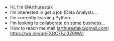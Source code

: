 -  Hi, I’m @Arthurestak
-  I’m interested in get a job (Data Analyst)...
-  I’m currently learning Python...
-  I'm looking to collaborate on some business...
-  How to reach me mail (arthurestak@gmail.com) https://wa.me/qr/FXGC7FJI3Z6WA1


<!---
Arthurestak/Arthurestak is a ✨ special ✨ repository because its `README.md` (this file) appears on your GitHub profile.
You can click the Preview link to take a look at your changes.
--->

